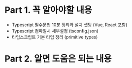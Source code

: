 # Part 1. 꼭 알아야할 내용
- Typescript 필수문법 10분 정리와 설치 셋팅 (Vue, React 포함)
- Typescript 컴파일시 세부설정 (tsconfig.json)
- 타입스크립트 기본 타입 정리 (primitive types)

# Part 2. 알면 도움은 되는 내용
